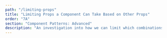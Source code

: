 ```yaml
---
path: "/limiting-props"
title: "Limiting Props a Component Can Take Based on Other Props"
order: "7A"
section: "Component Patterns: Advanced"
description: "An investigation into how we can limit which combinations of properties can be used with a component."
---
```


